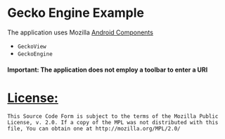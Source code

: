# Gecko Engine Example

The application uses Mozilla [Android Components](https://github.com/mozilla-mobile/android-components)
 - `GeckoView`
 - `GeckoEngine`
 
 #### Important: The application does not employ a toolbar to enter a URI
 
 # [License:](https://github.com/mozilla-mobile/android-components#license)
 
 >
    This Source Code Form is subject to the terms of the Mozilla Public
    License, v. 2.0. If a copy of the MPL was not distributed with this
    file, You can obtain one at http://mozilla.org/MPL/2.0/
